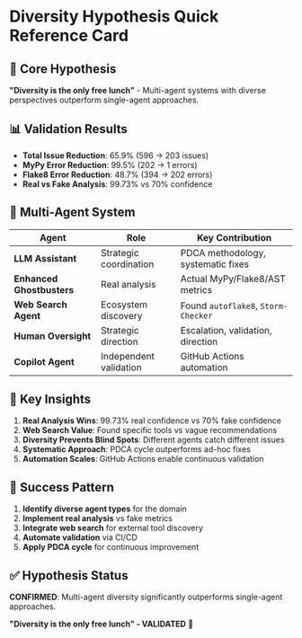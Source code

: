 # Diversity Hypothesis Quick Reference Card

## 🎯 Core Hypothesis
**"Diversity is the only free lunch"** - Multi-agent systems with diverse perspectives outperform single-agent approaches.

## 📊 Validation Results
- **Total Issue Reduction**: 65.9% (596 → 203 issues)
- **MyPy Error Reduction**: 99.5% (202 → 1 errors)
- **Flake8 Error Reduction**: 48.7% (394 → 202 errors)
- **Real vs Fake Analysis**: 99.73% vs 70% confidence

## 🤖 Multi-Agent System
| Agent | Role | Key Contribution |
|-------|------|------------------|
| **LLM Assistant** | Strategic coordination | PDCA methodology, systematic fixes |
| **Enhanced Ghostbusters** | Real analysis | Actual MyPy/Flake8/AST metrics |
| **Web Search Agent** | Ecosystem discovery | Found `autoflake8`, `Storm-Checker` |
| **Human Oversight** | Strategic direction | Escalation, validation, direction |
| **Copilot Agent** | Independent validation | GitHub Actions automation |

## 🔑 Key Insights
1. **Real Analysis Wins**: 99.73% real confidence vs 70% fake confidence
2. **Web Search Value**: Found specific tools vs vague recommendations
3. **Diversity Prevents Blind Spots**: Different agents catch different issues
4. **Systematic Approach**: PDCA cycle outperforms ad-hoc fixes
5. **Automation Scales**: GitHub Actions enable continuous validation

## 🚀 Success Pattern
1. **Identify diverse agent types** for the domain
2. **Implement real analysis** vs fake metrics
3. **Integrate web search** for external tool discovery
4. **Automate validation** via CI/CD
5. **Apply PDCA cycle** for continuous improvement

## ✅ Hypothesis Status
**CONFIRMED**: Multi-agent diversity significantly outperforms single-agent approaches.

**"Diversity is the only free lunch" - VALIDATED** 🎯 